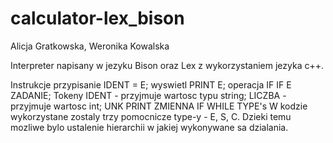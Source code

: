 # calculator-lex_bison

Alicja Gratkowska, Weronika Kowalska

Interpreter napisany w jezyku Bison oraz Lex z wykorzystaniem jezyka c++.

Instrukcje
przypisanie
IDENT = E;
wyswietl
PRINT E;
operacja IF
IF E ZADANIE;
Tokeny
IDENT - przyjmuje wartosc typu string;
LICZBA - przyjmuje wartosc int;
UNK PRINT ZMIENNA IF WHILE
TYPE's
W kodzie wykorzystane zostaly trzy pomocnicze type-y - E, S, C. Dzieki temu mozliwe bylo ustalenie hierarchii w jakiej wykonywane sa dzialania.

